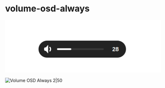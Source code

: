 # volume-osd-always

![Volume OSD Always 1](images/volume-osd-always1.gif)

![Volume OSD Always 2|50](images/volume-osd-always2.gif)
